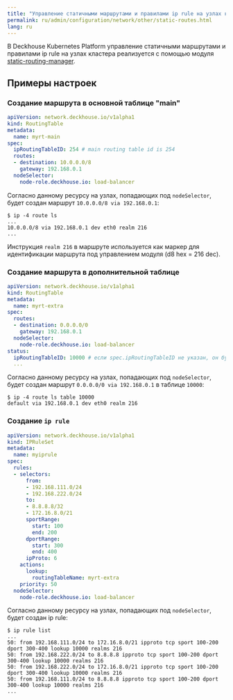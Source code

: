 ```yaml
---
title: "Управление статичными маршрутами и правилами ip rule на узлах кластера"
permalink: ru/admin/configuration/network/other/static-routes.html
lang: ru
---
```


В Deckhouse Kubernetes Platform управление статичными маршрутами и правилами ip rule на узлах кластера реализуется с помощью модуля [static-routing-manager](../../reference/mc/static-routing-manager/).

<!-- Перенесено из https://deckhouse.ru/products/kubernetes-platform/documentation/latest/modules/static-routing-manager/examples.html -->

## Примеры настроек

### Создание маршрута в основной таблице "main"

```yaml
apiVersion: network.deckhouse.io/v1alpha1
kind: RoutingTable
metadata:
  name: myrt-main
spec:
  ipRoutingTableID: 254 # main routing table id is 254
  routes:
  - destination: 10.0.0.0/8
    gateway: 192.168.0.1
  nodeSelector:
    node-role.deckhouse.io: load-balancer
```

Согласно данному ресурсу на узлах, попадающих под `nodeSelector`, будет создан маршрут `10.0.0.0/8 via 192.168.0.1`:

```shell
$ ip -4 route ls
...
10.0.0.0/8 via 192.168.0.1 dev eth0 realm 216
...
```

Инструкция `realm 216` в маршруте используется как маркер для идентификации маршрута под управлением модуля (d8 hex = 216 dec).

### Создание маршрута в дополнительной таблице

```yaml
apiVersion: network.deckhouse.io/v1alpha1
kind: RoutingTable
metadata:
  name: myrt-extra
spec:
  routes:
  - destination: 0.0.0.0/0
    gateway: 192.168.0.1
  nodeSelector:
    node-role.deckhouse.io: load-balancer
status:
  ipRoutingTableID: 10000 # если spec.ipRoutingTableID не указан, он будет сгенерирован автоматически и размещён в status
  ...
```

Согласно данному ресурсу на узлах, попадающих под `nodeSelector`, будет создан маршрут `0.0.0.0/0 via 192.168.0.1` в таблице `10000`:

```shell
$ ip -4 route ls table 10000
default via 192.168.0.1 dev eth0 realm 216
```

### Создание `ip rule`

```yaml
apiVersion: network.deckhouse.io/v1alpha1
kind: IPRuleSet
metadata:
  name: myiprule
spec:
  rules:
  - selectors:
      from:
      - 192.168.111.0/24
      - 192.168.222.0/24
      to:
      - 8.8.8.8/32
      - 172.16.8.0/21
      sportRange:
        start: 100
        end: 200
      dportRange:
        start: 300
        end: 400
      ipProto: 6
    actions:
      lookup:
        routingTableName: myrt-extra
    priority: 50
  nodeSelector:
    node-role.deckhouse.io: load-balancer
```

Согласно данному ресурсу на узлах, попадающих под `nodeSelector`, будет создан ip rule:

```shell
$ ip rule list
...
50: from 192.168.111.0/24 to 172.16.8.0/21 ipproto tcp sport 100-200 dport 300-400 lookup 10000 realms 216
50: from 192.168.222.0/24 to 8.8.8.8 ipproto tcp sport 100-200 dport 300-400 lookup 10000 realms 216
50: from 192.168.222.0/24 to 172.16.8.0/21 ipproto tcp sport 100-200 dport 300-400 lookup 10000 realms 216
50: from 192.168.111.0/24 to 8.8.8.8 ipproto tcp sport 100-200 dport 300-400 lookup 10000 realms 216
...
```
